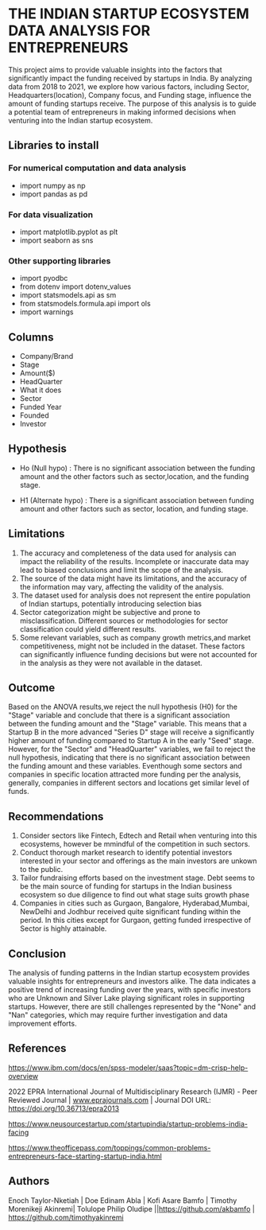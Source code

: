 # THE INDIAN STARTUP ECOSYSTEM DATA ANALYSIS FOR ENTREPRENEURS

This project aims to provide valuable insights into the factors that significantly impact the funding received by startups in India. By analyzing data from 2018 to 2021, we explore how various factors, including Sector, Headquarters(location), Company focus, and Funding stage, influence the amount of funding startups receive. The purpose of this analysis is to guide a potential team of entrepreneurs in making informed decisions when venturing into the Indian startup ecosystem.

## Libraries to install 
### For numerical computation and data analysis
 * import numpy as np
 * import pandas as pd
### For data visualization
 * import matplotlib.pyplot as plt
 * import seaborn as sns
### Other supporting libraries 
 * import pyodbc
 * from dotenv import dotenv_values
 * import statsmodels.api as sm
 * from statsmodels.formula.api import ols
 * import warnings

## Columns 
 * Company/Brand
 * Stage
 * Amount($)
 * HeadQuarter
 * What it does
 * Sector
 * Funded Year
 * Founded
 * Investor

## Hypothesis
 * Ho (Null hypo) : There is no significant association between the funding amount and the other factors such as sector,location, and the funding stage.

 * H1 (Alternate hypo) : There is a significant association between funding amount and other factors such as sector, location, and funding stage.

## Limitations
1. The accuracy and completeness of the data used for analysis can impact the reliability of the results. Incomplete or inaccurate data may lead to biased conclusions and limit the scope of the analysis.
2. The source of the data might have its limitations, and the accuracy of the information may vary, affecting the validity of the analysis.
3. The dataset used for analysis does not represent the entire population of Indian startups, potentially introducing selection bias
4. Sector categorization might be subjective and prone to misclassification. Different sources or methodologies for sector classification could yield different results.
5. Some relevant variables, such as company growth metrics,and market competitiveness, might not be included in the dataset. These factors can significantly influence funding decisions but were not accounted for in the analysis as they were not available in the dataset.
   
## Outcome 
Based on the ANOVA results,we reject the null hypothesis (H0) for the "Stage" variable and conclude that there is a significant association between the funding amount and the "Stage" variable. This means that a Startup B in the more advanced "Series D" stage will  receive a significantly higher amount of funding compared to Startup A in the early "Seed" stage. 
However, for the "Sector" and "HeadQuarter" variables, we fail to reject the null hypothesis, indicating that there is no significant association between the funding amount and these variables. Eventhough some sectors and companies in specific location attracted more funding per the analysis, generally, companies in different sectors and locations get similar level of funds.   
## Recommendations
1. Consider sectors like Fintech, Edtech and Retail when venturing into this ecosystems, however be mmindful of the competition in such sectors.
2. Conduct thorough market research to identify potential investors interested in your sector and offerings as the main investors are unkown to the public.
3. Tailor fundraising efforts based on the investment stage. Debt seems to be the main source of funding for startups in the Indian business ecosystem so due diligence to find out what stage suits growth phase 
4. Companies in cities such as Gurgaon, Bangalore, Hyderabad,Mumbai, NewDelhi and Jodhbur received quite significant funding within the period. In this cities except for Gurgaon, getting funded irrespective of Sector is highly attainable.

## Conclusion
The analysis of funding patterns in the Indian startup ecosystem provides valuable insights for entrepreneurs and investors alike. The data indicates a positive trend of increasing funding over the years, with specific investors who are Unknown  and Silver Lake playing significant roles in supporting startups. However, there are still challenges represented by the "None" and "Nan" categories, which may require further investigation and data improvement efforts.

## References
https://www.ibm.com/docs/en/spss-modeler/saas?topic=dm-crisp-help-overview

2022 EPRA International Journal of Multidisciplinary Research (IJMR) - Peer Reviewed Journal | www.eprajournals.com | Journal DOI URL: https://doi.org/10.36713/epra2013

https://www.neusourcestartup.com/startupindia/startup-problems-india-facing

https://www.theofficepass.com/toppings/common-problems-entrepreneurs-face-starting-startup-india.html

## Authors
Enoch Taylor-Nketiah | Doe Edinam Abla | Kofi Asare Bamfo | Timothy Morenikeji Akinremi| Tolulope Philip Oludipe
||https://github.com/akbamfo | https://github.com/timothyakinremi
